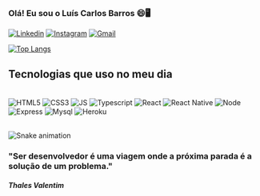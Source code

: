 ### Olá! Eu sou o Luís Carlos Barros 😄🖥️

[![Linkedin](https://img.shields.io/badge/LinkedIn-0077B5?style=for-the-badge&logo=linkedin&logoColor=white)](https://www.linkedin.com/in/lu%C3%ADs-carlos-aquino-barros-41150117b/)
[![Instagram](https://img.shields.io/badge/Instagram-E4405F?style=for-the-badge&logo=instagram&logoColor=white)](https://www.instagram.com/luiscarlosbarros7/)
[![Gmail](https://img.shields.io/badge/Gmail-D14836?style=for-the-badge&logo=gmail&logoColor=white)](mailto:luiscarlosaquino14@gmail.com)

<div style = "display: flex, justify-content:center>

![Anurag's GitHub stats](https://github-readme-stats-sigma-five.vercel.app/api?username=luiscarlos14&show_icons=true&theme=dracula)
[![Top Langs](https://github-readme-stats-sigma-five.vercel.app/api/top-langs/?username=luiscarlos14&layout=compact)](https://github.com/luiscarlos14)
              </div>

## Tecnologias que uso no meu dia

<div style = "display: inline_block, margin-botton: 5px"><br/>
    <img align="center" alt="HTML5" src="https://img.shields.io/badge/HTML5-E34F26?style=for-the-badge&logo=html5&logoColor=white"/>
    <img align="center" alt="CSS3" src="https://img.shields.io/badge/CSS3-1572B6?style=for-the-badge&logo=css3&logoColor=white"/>
    <img align="center" alt="JS" src="https://img.shields.io/badge/JavaScript-323330?style=for-the-badge&logo=javascript&logoColor=F7DF1E"/>
    <img align="center" alt="Typescript" src="https://img.shields.io/badge/TypeScript-007ACC?style=for-the-badge&logo=typescript&logoColor=white"/>
     <img align="center" alt="React" src="https://img.shields.io/badge/React-20232A?style=for-the-badge&logo=react&logoColor=61DAFB"/>
      <img align="center" alt="React Native" src="https://img.shields.io/badge/React_Native-20232A?style=for-the-badge&logo=react&logoColor=61DAFB"/>
     <img align="center" alt="Node" src="https://img.shields.io/badge/Node.js-43853D?style=for-the-badge&logo=node.js&logoColor=white"/>
     <img align="center" alt="Express" src="https://img.shields.io/badge/Express.js-404D59?style=for-the-badge"/>
     <img align="center" alt="Mysql" src="https://img.shields.io/badge/MySQL-00000F?style=for-the-badge&logo=mysql&logoColor=white"/>
     <img align="center" alt="Heroku" src="https://img.shields.io/badge/Heroku-430098?style=for-the-badge&logo=heroku&logoColor=white"/>
</div>    <br/>





 ![Snake animation](https://github.com/luiscarlos14/luiscarlos14/blob/output/github-contribution-grid-snake.svg)


### "Ser desenvolvedor é uma viagem onde a próxima parada é a solução de um problema." 
##### Thales Valentim
